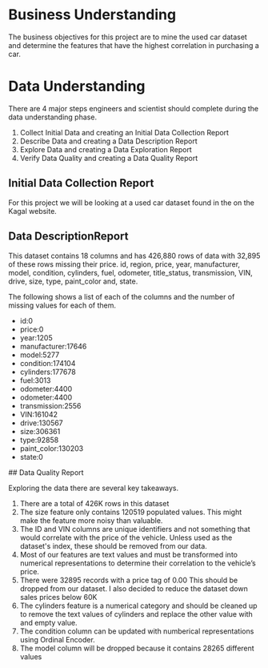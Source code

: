 # Business Understanding
The business objectives for this project are to mine the used car dataset and determine the features that have the highest correlation in purchasing a car. 

# Data Understanding
There are 4 major steps engineers and scientist should complete during the data understanding phase. 
   <ol>
    <li>Collect Initial Data and creating an Initial Data Collection Report</li>
    <li>Describe Data and creating a Data Description Report</li>
    <li>Explore Data and creating a Data Exploration Report</li>
    <li>Verify Data Quality and creating a Data Quality Report</li>
   </ol>
   

## Initial Data Collection Report

   For this project we will be looking at a used car dataset found in the on the Kagal website. 
   
## Data DescriptionReport
   <p>This dataset contains 18 columns and has 426,880 rows of data with 32,895 of these rows missing their price. 
   id, region, price, year, manufacturer, model, condition, cylinders, fuel, odometer, title_status, transmission, VIN, drive, size, type, paint_color and, state.</p>
   
   <p>The following shows a list of each of the columns and the number of missing values for each of them. </p>
   <p>
   <ul>
      <li>id:0</li>
      <li>price:0</li>
      <li>year:1205</li>
      <li>manufacturer:17646</li>
      <li>model:5277</li>
      <li>condition:174104</li>
      <li>cylinders:177678</li>
      <li>fuel:3013</li>
      <li>odometer:4400</li>
      <li>odometer:4400</li>
      <li>transmission:2556</li>
      <li>VIN:161042</li>
      <li>drive:130567</li>
      <li>size:306361</li>
      <li>type:92858</li>
      <li>paint_color:130203</li>
      <li>state:0</li>
   </ul>
   </p>
## Data Quality Report

<p>Exploring the data there are several key takeaways. 
<ol> 
        <li> There are a total of 426K rows in this dataset </li>
        <li> The size feature only contains 120519 populated values. This might make the feature more noisy than valuable.</li>
        <li> The ID and VIN columns are unique identifiers and not something that would correlate with the price of the vehicle. 
           Unless used as the dataset's index, these should be removed from our data. </li>
        <li>Most of our features are text values and must be transformed into numerical representations to 
            determine their correlation to the vehicle’s price.</li>
        <li>There were 32895 records with a price tag of 0.00 This should be dropped from our dataset. I also 
            decided to reduce the dataset down sales prices below 60K </li>
        <li>The cylinders feature is a numerical category and should be cleaned up to remove the text values of    
             cylinders and replace the other value with and empty value. </li>
        <li> The condition column can be updated with numberical representations using Ordinal Encoder.</li>
        <li> The model column will be dropped because it contains 28265 different values </li>
     </ol>
</p>    



